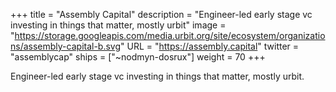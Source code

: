 +++
title = "Assembly Capital"
description = "Engineer-led early stage vc investing in things that matter, mostly urbit"
image = "https://storage.googleapis.com/media.urbit.org/site/ecosystem/organizations/assembly-capital-b.svg"
URL = "https://assembly.capital"
twitter = "assemblycap"
ships = ["~nodmyn-dosrux"]
weight = 70
+++

Engineer-led early stage vc investing in things that matter, mostly urbit.
